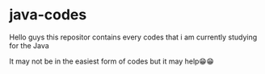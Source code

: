 # java-codes
Hello guys this repositor contains every codes that i am currently studying for the Java


It may not be in the easiest form of codes but it may help😁😁
